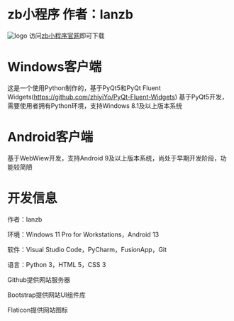 # zb小程序 作者：Ianzb
![logo](https://github.com/Ianzb/server.github.io/assets/101161232/614e8063-b718-448d-9b10-d40c2680e076)
访问[zb小程序官网](https://ianzb.github.io/server.github.io/)即可下载
# Windows客户端
这是一个使用Python制作的，基于PyQt5和PyQt Fluent Widgets(https://github.com/zhiyiYo/PyQt-Fluent-Widgets)
基于PyQt5开发，需要使用者拥有Python环境，支持Windows 8.1及以上版本系统
# Android客户端
基于WebWiew开发，支持Android 9及以上版本系统，尚处于早期开发阶段，功能较简陋
# 开发信息
作者：Ianzb

环境：Windows 11 Pro for Workstations，Android 13

软件：Visual Studio Code，PyCharm，FusionApp，Git

语言：Python 3，HTML 5，CSS 3

Github提供网站服务器

Bootstrap提供网站UI组件库

Flaticon提供网站图标
